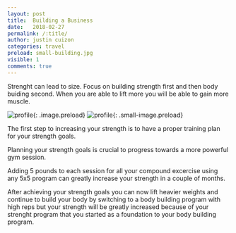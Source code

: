 ```yaml
---
layout: post
title:  Building a Business
date:   2018-02-27
permalink: /:title/
author: justin cuizon
categories: travel
preload: small-building.jpg 
visible: 1
comments: true
---
```


Strenght can lead to size. Focus on building strength first and then body buiding second. When you are able to lift more you will be able to gain more muscle.

![profile]({{site.baseurl}}/assets/img/building.jpg){: .image.preload}
![profile]({{site.baseurl}}/assets/img/small-building.jpg){: .small-image.preload}

The first step to increasing your strength is to have a proper training plan for your strength goals. 





Planning your strength goals is crucial to progress towards a more powerful gym session. 



  

Adding 5 pounds to each session for all your compound excercise using any 5x5 program can greatly increase your strength in a couple of months.





After achieving your strength goals you can now lift heavier weights and continue to build your body by switching to a body building program with high reps but your strength will be greatly increased because of your strenght program that you started as a foundation to your body building program.